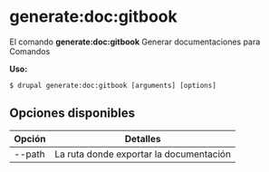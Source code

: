 # generate:doc:gitbook
El comando **generate:doc:gitbook** Generar documentaciones para Comandos

**Uso:**
```
$ drupal generate:doc:gitbook [arguments] [options] 
```

## Opciones disponibles
Opción | Detalles
-------|-------------
--path | La ruta donde exportar la documentación
